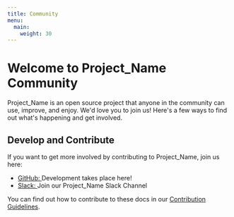```yaml
---
title: Community
menu:
  main:
    weight: 30
---
```


<span class="h5 mb-0">
  <h1>Welcome to Project_Name Community</h1>
  <p>Project_Name is an open source project that anyone in the community can
    use, improve, and enjoy. We'd love you to join us! Here's a few ways to
    find out what's happening and get involved.</p>
</span>

<div class="col-xs-5 col-sm-6 col-md-6 col-lg-6" style="margin-top: 3%">
  <h2>Develop and Contribute</h2>
  <p>If you want to get more involved by contributing to Project_Name, join us here:</p>
  <ul>
    <li title="GitHub">
      <a
        target="_blank"
        rel="noopener"
        href="Project_Github_Url"
      >
        <i class="fab fa-github"></i> GitHub:
      </a>
      Development takes place here!
    </li>
    <li title="Slack">
      <a
        target="_blank"
        rel="noopener"
        href="https://join.slack.com/t/Project_Name/shared_invite/zt-tmcbzewn-UjXMF3ZQsPhl7W3tEDZboA"
      >
        <i class="fab fa-slack"></i> Slack:
      </a>
      Join our Project_Name Slack Channel
    </li>
  </ul>
  <p>
    You can find out how to contribute to these docs in our <a href="https://github.com/Project_Name/kitex/blob/develop/CONTRIBUTING.md">Contribution Guidelines</a>.
  </p>
</div>
